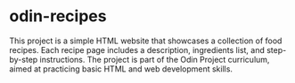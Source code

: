 # odin-recipes

This project is a simple HTML website that showcases a collection of food recipes. Each recipe page includes a description, ingredients list, and step-by-step instructions. The project is part of the Odin Project curriculum, aimed at practicing basic HTML and web development skills.